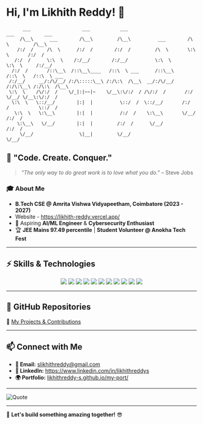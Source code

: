 <!--
**LikhithReddy-S/LikhithReddy-S** is a ✨ _special_ ✨ repository because its `README.md` (this file) appears on your GitHub profile.

Here are some ideas to get you started:

- 🔭 I’m currently working on ...
- 🌱 I’m currently learning ...
- 👯 I’m looking to collaborate on ...
- 🤔 I’m looking for help with ...
- 💬 Ask me about ...
- 📫 How to reach me: ...
- 😄 Pronouns: ...
- ⚡ Fun fact: ...
-->

# Hi, I'm Likhith Reddy! 👋

```
      ___                   ___           ___                       ___           ___     
     /\__\      ___        /\__\         /\__\          ___        /\  \         /\__\    
    /:/  /     /\  \      /:/  /        /:/  /         /\  \       \:\  \       /:/  /    
   /:/  /      \:\  \    /:/__/        /:/__/          \:\  \       \:\  \     /:/__/     
  /:/  /       /::\__\  /::\__\____   /::\  \ ___      /::\__\      /::\  \   /::\  \ ___ 
 /:/__/     __/:/\/__/ /:/\:::::\__\ /:/\:\  /\__\  __/:/\/__/     /:/\:\__\ /:/\:\  /\__\
 \:\  \    /\/:/  /    \/_|:|~~|~    \/__\:\/:/  / /\/:/  /       /:/  \/__/ \/__\:\/:/  /
  \:\  \   \::/__/        |:|  |          \::/  /  \::/__/       /:/  /           \::/  / 
   \:\  \   \:\__\        |:|  |          /:/  /    \:\__\       \/__/            /:/  /  
    \:\__\   \/__/        |:|  |         /:/  /      \/__/                       /:/  /   
     \/__/                 \|__|         \/__/                                   \/__/    
```

## 🚀 "Code. Create. Conquer."  
> *"The only way to do great work is to love what you do."* – Steve Jobs  

### 🎓 About Me
- **B.Tech CSE @ Amrita Vishwa Vidyapeetham, Coimbatore (2023 - 2027)**
- Website - https://likhith-reddy.vercel.app/
- 🚀 Aspiring **AI/ML Engineer** & **Cybersecurity Enthusiast**
- 🏆 **JEE Mains 97.49 percentile** | **Student Volunteer @ Anokha Tech Fest**

---

## ⚡ Skills & Technologies
<p align="center">
  <img src="https://img.shields.io/badge/Python-3776AB?style=for-the-badge&logo=python&logoColor=white" />
  <img src="https://img.shields.io/badge/FastAPI-009688?style=for-the-badge&logo=fastapi&logoColor=white" />
  <img src="https://img.shields.io/badge/AI/ML-FF6F00?style=for-the-badge&logo=tensorflow&logoColor=white" />
  <img src="https://img.shields.io/badge/Cybersecurity-2E86C1?style=for-the-badge&logo=kali-linux&logoColor=white" />
  <img src="https://img.shields.io/badge/Django-092E20?style=for-the-badge&logo=django&logoColor=white" />
  <img src="https://img.shields.io/badge/React-61DAFB?style=for-the-badge&logo=react&logoColor=white" />
  <img src="https://img.shields.io/badge/Node.js-339933?style=for-the-badge&logo=node-dot-js&logoColor=white" />
  <img src="https://img.shields.io/badge/Java-007396?style=for-the-badge&logo=java&logoColor=white" />
  <img src="https://img.shields.io/badge/C++-00599C?style=for-the-badge&logo=c%2B%2B&logoColor=white" />
  <img src="https://img.shields.io/badge/Bash-121011?style=for-the-badge&logo=gnu-bash&logoColor=white" />
  <img src="https://img.shields.io/badge/Networking-0A66C2?style=for-the-badge&logo=cisco&logoColor=white" />
</p>

---

## 📂 GitHub Repositories
🔗 [My Projects & Contributions](https://github.com/LikhithReddy-S?tab=repositories)

---

## 📫 Connect with Me
- **📧 Email:** slikhithreddy@gmail.com  
- **🔗 LinkedIn:** https://www.linkedin.com/in/likhithreddys
- **🌍 Portfolio:** [likhithreddy-s.github.io/my-port/]([https://likhithreddy-s.github.io/my-port-non/])  

---

![Quote](https://quotes-github-readme.vercel.app/api?type=horizontal&theme=radical)  

---

🚀 **Let's build something amazing together!** 😎


